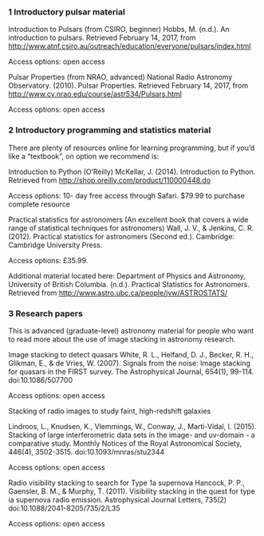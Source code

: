 

### 1 Introductory pulsar material

Introduction to Pulsars (from CSIRO, beginner) Hobbs, M. (n.d.). An introduction to pulsars. 
Retrieved February 14, 2017, from http://www.atnf.csiro.au/outreach/education/everyone/pulsars/index.html

Access options: open access

Pulsar Properties (from NRAO, advanced) National Radio Astronomy Observatory. (2010). Pulsar Properties. 
Retrieved February 14, 2017, from http://www.cv.nrao.edu/course/astr534/Pulsars.html

Access options: open access

### 2 Introductory programming and statistics material

There are plenty of resources online for learning programming, but if you’d like a “textbook”, on option we recommend is:

Introduction to Python (O’Reilly) McKellar, J. (2014). 
Introduction to Python. 
Retrieved from http://shop.oreilly.com/product/110000448.do

Access options: 10- day free access through Safari. $79.99 to purchase complete resource

Practical statistics for astronomers (An excellent book that covers a wide range of statistical techniques for astronomers) Wall, J. V., & Jenkins,
C. R. (2012). Practical statistics for astronomers (Second ed.). Cambridge: Cambridge University Press.

Access options: £35.99.

Additional material located here: 
Department of Physics and Astronomy, University of British Columbia. (n.d.). Practical Statistics for Astronomers.
Retrieved from http://www.astro.ubc.ca/people/jvw/ASTROSTATS/

### 3 Research papers

This is advanced (graduate-level) astronomy material for people who want to read more about the use of image stacking in astronomy research.

Image stacking to detect quasars White, R. L., Helfand, D. J., Becker, R. H., Glikman, E., & de Vries, W. (2007). Signals from the noise: 
Image stacking for quasars in the FIRST survey. The Astrophysical Journal, 654(1), 99-114. doi:10.1086/507700

Access options: open access

Stacking of radio images to study faint, high-redshift galaxies

Lindroos, L., Knudsen, K., Vlemmings, W., Conway, J., Marti-Vidal, I. (2015). Stacking of large interferometric data sets in the image- and uv-domain - a comparative study. Monthly Notices of the Royal Astronomical Society, 446(4), 3502-3515. doi:10.1093/mnras/stu2344

Access options: open access

Radio visibility stacking to search for Type 1a supernova Hancock, P. P., Gaensler, 
B. M., & Murphy, T. (2011). Visibility stacking in the quest for type ia supernova radio emission.
Astrophysical Journal Letters, 735(2) doi:10.1088/2041-8205/735/2/L35

Access options: open access
